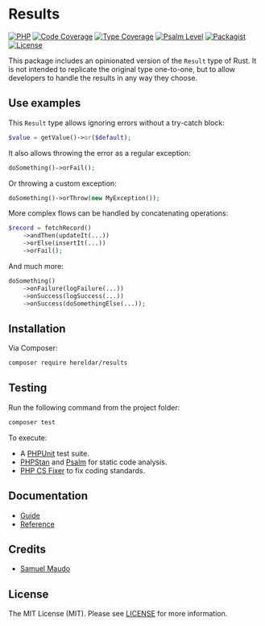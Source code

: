 Results
=======

[![PHP][php-badge]][php-url]
[![Code Coverage][codecov-badge]][codecov-url]
[![Type Coverage][shepherd-coverage-badge]][shepherd-url]
[![Psalm Level][shepherd-level-badge]][shepherd-url]
[![Packagist][packagist-version-badge]][packagist-url]
[![License][license-badge]][license-url]

[php-badge]: https://img.shields.io/badge/php-8.1%20to%208.3-777bb3.svg
[php-url]: https://coveralls.io/github/hereldar/php-results
[codecov-badge]: https://img.shields.io/codecov/c/github/hereldar/php-results
[codecov-url]: https://app.codecov.io/gh/hereldar/php-results
[coveralls-badge]: https://img.shields.io/coverallsCoverage/github/hereldar/php-results
[coveralls-url]: https://coveralls.io/github/hereldar/php-results
[shepherd-coverage-badge]: https://shepherd.dev/github/hereldar/php-results/coverage.svg
[shepherd-level-badge]: https://shepherd.dev/github/hereldar/php-results/level.svg
[shepherd-url]: https://shepherd.dev/github/hereldar/php-results
[packagist-version-badge]: https://img.shields.io/packagist/v/hereldar/results.svg
[packagist-downloads-badge]: https://img.shields.io/packagist/dt/hereldar/results.svg
[packagist-url]: https://packagist.org/packages/hereldar/results
[license-badge]: https://img.shields.io/badge/license-MIT-brightgreen.svg
[license-url]: LICENSE

This package includes an opinionated version of the `Result` type of 
Rust. It is not intended to replicate the original type one-to-one, 
but to allow developers to handle the results in any way they choose.

Use examples
------------

This `Result` type allows ignoring errors without a try-catch block:

```php
$value = getValue()->or($default);
```

It also allows throwing the error as a regular exception:

```php
doSomething()->orFail();
```

Or throwing a custom exception:

```php
doSomething()->orThrow(new MyException());
```

More complex flows can be handled by concatenating operations:

```php
$record = fetchRecord()
    ->andThen(updateIt(...))
    ->orElse(insertIt(...))
    ->orFail();
```

And much more:

```php
doSomething()
    ->onFailure(logFailure(...))
    ->onSuccess(logSuccess(...))
    ->onSuccess(doSomethingElse(...));
```

Installation
------------

Via Composer:

```bash
composer require hereldar/results
```

Testing
-------

Run the following command from the project folder:

```bash
composer test
```

To execute:

- A [PHPUnit](https://phpunit.de) test suite.
- [PHPStan](https://phpstan.org/) and [Psalm](https://psalm.dev/) for
  static code analysis.
- [PHP CS Fixer](https://github.com/PHP-CS-Fixer/PHP-CS-Fixer) to fix
  coding standards.

Documentation
-------------

- [Guide](https://hereldar.github.io/php-results/)
- [Reference](https://hereldar.github.io/php-results/reference/)

Credits
-------

- [Samuel Maudo](https://github.com/samuelmaudo)

License
-------

The MIT License (MIT). Please see [LICENSE](LICENSE) for more information.
